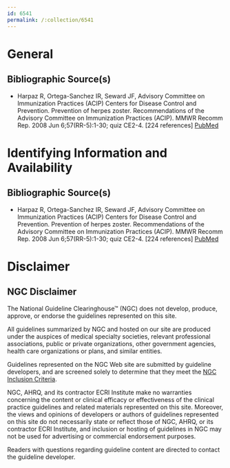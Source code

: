 ```yaml
---
id: 6541
permalink: /:collection/6541
---
```


# General

## Bibliographic Source(s)

- Harpaz R, Ortega-Sanchez IR, Seward JF, Advisory Committee on Immunization Practices (ACIP) Centers for Disease Control and Prevention. Prevention of herpes zoster. Recommendations of the Advisory Committee on Immunization Practices (ACIP). MMWR Recomm Rep. 2008 Jun 6;57(RR-5):1-30; quiz CE2-4. [224 references] [ PubMed ](http://www.ncbi.nlm.nih.gov/entrez/query.fcgi?cmd=Retrieve&db=pubmed&dopt=Abstract&list_uids=18528318)

# Identifying Information and Availability

## Bibliographic Source(s)

- Harpaz R, Ortega-Sanchez IR, Seward JF, Advisory Committee on Immunization Practices (ACIP) Centers for Disease Control and Prevention. Prevention of herpes zoster. Recommendations of the Advisory Committee on Immunization Practices (ACIP). MMWR Recomm Rep. 2008 Jun 6;57(RR-5):1-30; quiz CE2-4. [224 references] [ PubMed ](http://www.ncbi.nlm.nih.gov/entrez/query.fcgi?cmd=Retrieve&db=pubmed&dopt=Abstract&list_uids=18528318)

# Disclaimer

## NGC Disclaimer

The National Guideline Clearinghouse™ (NGC) does not develop, produce, approve, or endorse the guidelines represented on this site.

All guidelines summarized by NGC and hosted on our site are produced under the auspices of medical specialty societies, relevant professional associations, public or private organizations, other government agencies, health care organizations or plans, and similar entities.

Guidelines represented on the NGC Web site are submitted by guideline developers, and are screened solely to determine that they meet the [NGC Inclusion Criteria](/help-and-about/summaries/inclusion-criteria).

NGC, AHRQ, and its contractor ECRI Institute make no warranties concerning the content or clinical efficacy or effectiveness of the clinical practice guidelines and related materials represented on this site. Moreover, the views and opinions of developers or authors of guidelines represented on this site do not necessarily state or reflect those of NGC, AHRQ, or its contractor ECRI Institute, and inclusion or hosting of guidelines in NGC may not be used for advertising or commercial endorsement purposes.

Readers with questions regarding guideline content are directed to contact the guideline developer.

